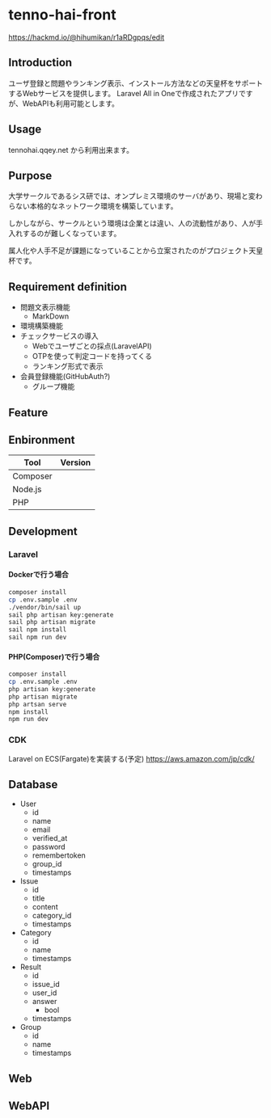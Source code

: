 # tenno-hai-front

https://hackmd.io/@hihumikan/r1aRDgpqs/edit

## Introduction

ユーザ登録と問題やランキング表示、インストール方法などの天皇杯をサポートするWebサービスを提供します。 Laravel All in Oneで作成されたアプリですが、WebAPIも利用可能とします。

## Usage

tennohai.qqey.net から利用出来ます。

<!-- TODO -->

## Purpose

大学サークルであるシス研では、オンプレミス環境のサーバがあり、現場と変わらない本格的なネットワーク環境を構築しています。

しかしながら、サークルという環境は企業とは違い、人の流動性があり、人が手入れするのが難しくなっています。

属人化や人手不足が課題になっていることから立案されたのがプロジェクト天皇杯です。

## Requirement definition
<!-- 要件定義,実装した機能 -->

- 問題文表示機能
    - MarkDown
- 環境構築機能 
- チェックサービスの導入
    - Webでユーザごとの採点(LaravelAPI)
    - OTPを使って判定コードを持ってくる
    - ランキング形式で表示
- 会員登録機能(GitHubAuth?)
    - グループ機能

## Feature
<!-- 実装予定 -->

## Enbironment

| Tool     | Version |
| -------- | ------- |
| Composer |         |
| Node.js  |         |
| PHP      |         |

## Development

### Laravel

#### Dockerで行う場合

```bash
composer install
cp .env.sample .env
./vendor/bin/sail up
sail php artisan key:generate
sail php artisan migrate
sail npm install
sail npm run dev
```

#### PHP(Composer)で行う場合

```bash
composer install
cp .env.sample .env
php artisan key:generate
php artisan migrate
php artsan serve
npm install
npm run dev
```

### CDK

Laravel on ECS(Fargate)を実装する(予定)
https://aws.amazon.com/jp/cdk/


## Database

- User
    - id
    - name
    - email
    - verified_at
    - password
    - remembertoken
    - group_id
    - timestamps
- Issue
    - id
    - title
    - content
    - category_id
    - timestamps
- Category
    - id
    - name
    - timestamps
- Result
    - id
    - issue_id
    - user_id
    - answer
      - bool
    - timestamps
- Group
    - id
    - name
    - timestamps

## Web


## WebAPI


